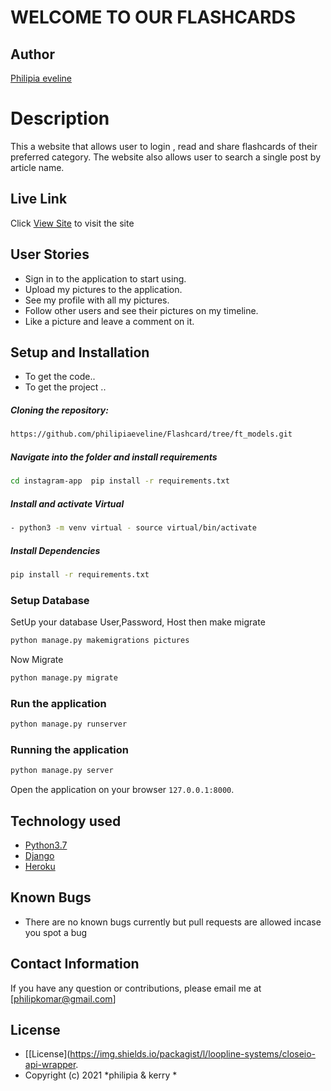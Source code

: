# WELCOME TO OUR FLASHCARDS
## Author  
[Philipia eveline](https://github.com/philipiaeveline/Flashcard/tree/ft_models)  
  
# Description  
This a website that allows user to login , read and share flashcards of their preferred category. The website also allows user to search a single post by article name.
##  Live Link  
 Click [View Site]()  to visit the site
 
## User Stories
* Sign in to the application to start using.
* Upload my pictures to the application.
* See my profile with all my pictures.
* Follow other users and see their pictures on my timeline.
* Like a picture and leave a comment on it.
## Setup and Installation  
* To get the code..  
* To get the project ..
##### Cloning the repository:  
 ```bash 
https://github.com/philipiaeveline/Flashcard/tree/ft_models.git 
```
##### Navigate into the folder and install requirements  
 ```bash 
cd instagram-app  pip install -r requirements.txt 
```
##### Install and activate Virtual  
 ```bash 
- python3 -m venv virtual - source virtual/bin/activate  
```  
##### Install Dependencies  
 ```bash 
 pip install -r requirements.txt 
```  
 ### Setup Database  
  SetUp your database User,Password, Host then make migrate  
 ```bash 
python manage.py makemigrations pictures 
 ``` 
 Now Migrate  
 ```bash 
 python manage.py migrate 
```
### Run the application  
 ```bash 
 python manage.py runserver 
``` 
### Running the application  
 ```bash 
 python manage.py server 
```
 
Open the application on your browser `127.0.0.1:8000`.  
  
  
## Technology used  
  
* [Python3.7](https://www.python.org/)  
* [Django ](https://docs.djangoproject.com/en/3.1.5/)  
* [Heroku](https://heroku.com) 
  
## Known Bugs  
* There are no known bugs currently but pull requests are allowed incase you spot a bug  
  
## Contact Information   
If you have any question or contributions, please email me at [philipkomar@gmail.com]  

## License 

* [[License](https://img.shields.io/packagist/l/loopline-systems/closeio-api-wrapper.
* Copyright (c) 2021  *philipia & kerry *